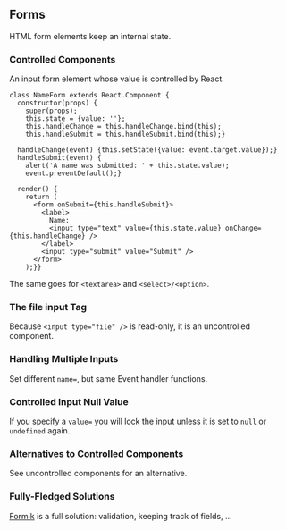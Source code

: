 ## Forms

HTML form elements keep an internal state.  

### Controlled Components

An input form element whose value is controlled by React.

```
class NameForm extends React.Component {
  constructor(props) {
    super(props);
    this.state = {value: ''};
    this.handleChange = this.handleChange.bind(this);
    this.handleSubmit = this.handleSubmit.bind(this);}

  handleChange(event) {this.setState({value: event.target.value});}
  handleSubmit(event) {
    alert('A name was submitted: ' + this.state.value);
    event.preventDefault();}

  render() {
    return (
      <form onSubmit={this.handleSubmit}>
        <label>
          Name:
          <input type="text" value={this.state.value} onChange={this.handleChange} />
        </label>
        <input type="submit" value="Submit" />
      </form>
    );}}
```

The same goes for `<textarea>` and `<select>/<option>`.  

### The file input Tag

Because `<input type="file" />` is read-only, it is an uncontrolled component.  

### Handling Multiple Inputs

Set different `name=`, but same Event handler functions.  

### Controlled Input Null Value

If you specify a `value=` you will lock the input unless it is set to `null` or `undefined` again.  

### Alternatives to Controlled Components

See uncontrolled components for an alternative.  

### Fully-Fledged Solutions

[Formik](https://formik.org/) is a full solution: validation, keeping track of fields, ...